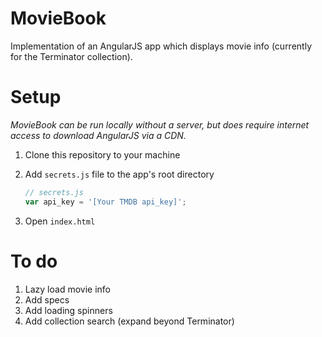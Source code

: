 # MovieBook

Implementation of an AngularJS app which displays movie info (currently for the Terminator collection).

# Setup

*MovieBook can be run locally without a server, but does require internet access to download AngularJS via a CDN.*

1. Clone this repository to your machine
2. Add `secrets.js` file to the app's root directory
	
	```javascript
	// secrets.js
	var api_key = '[Your TMDB api_key]';
	```
3. Open `index.html`

# To do

1. Lazy load movie info
2. Add specs
3. Add loading spinners
4. Add collection search (expand beyond Terminator)